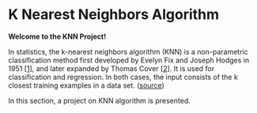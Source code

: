 # K Nearest Neighbors Algorithm #

**Welcome to the KNN Project!**

In statistics, the k-nearest neighbors algorithm (KNN) is a non-parametric classification method first developed by Evelyn Fix and Joseph Hodges in 1951 [[1](https://apps.dtic.mil/dtic/tr/fulltext/u2/a800276.pdf)], and later expanded by Thomas Cover [[2](https://ecommons.cornell.edu/bitstream/handle/1813/31637/BU-1065-MA.pdf;jsessionid=12B5FEF9A497967A48EA88719B24D980?sequence=1)]. It is used for classification and regression. In both cases, the input consists of the k closest training examples in a data set. ([source](https://en.wikipedia.org/wiki/K-nearest_neighbors_algorithm))


In this section, a project on KNN algorithm is presented. 
